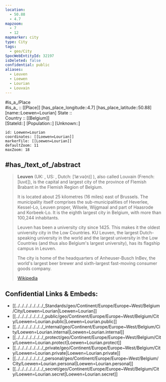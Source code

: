 ```yaml
---
location:
  - 50.88
  - 4.7
mapzoom:
  - 7
  - 12
mapmarker: city
type: City
tags:
  - geo/City
SpocWebEntityId: 32197
isDeleted: false
confidential: public
aliases:
  - Leuven
  - Loewen
  - Lourian
  - Louvain
---
```



#is_a_/Place  
#is_a_ :: [[Place]] 
[has_place_longitude::4.7] 
[has_place_latitude::50.88] 
[name::Loewen=Lourian] 
State ::  
Country :: [[Belgium]]  
[StateId::] 
[Population::] 
[Unknown::] 


```leaflet
id: Loewen=Lourian
coordinates: [[Loewen=Lourian]] 
markerFile: [[Loewen=Lourian]] 
defaultZoom: 11 
maxZoom: 18
```

## #has_/text_of_/abstract 


> **Leuven** (UK: , US: , Dutch: [ˈløːvə(n)] ), also called Louvain (French: [luvɛ̃]), 
> is the capital and largest city of the province of Flemish Brabant 
> in the Flemish Region of Belgium. 
> 
> It is located about 25 kilometres (16 miles) east of Brussels. 
> The municipality itself comprises the sub-municipalities of Heverlee, Kessel-Lo, 
> Leuven proper, Wilsele, Wijgmaal and part of Haasrode and Korbeek-Lo. 
> It is the eighth largest city in Belgium, with more than 100,244 inhabitants.
>
> Leuven has been a university city since 1425. 
> This makes it the oldest university city in the Low Countries. 
> KU Leuven, the largest Dutch-speaking university in the world 
> and the largest university in the Low Countries 
> (and thus also Belgium's largest university), has its flagship campus in Leuven.
>
> The city is home of the headquarters of Anheuser-Busch InBev, 
> the world's largest beer brewer 
> and sixth-largest fast-moving consumer goods company.
>
> [Wikipedia](https://en.wikipedia.org/wiki/Leuven)




## Confidential Links & Embeds: 
- [[../../../../../../../_Standards/geo/Continent/Europe/Europe~West/Belgium/City/Loewen=Lourian|Loewen=Lourian]] 
- [[../../../../../../../_public/geo/Continent/Europe/Europe~West/Belgium/City/Loewen=Lourian.public|Loewen=Lourian.public]] 
- [[../../../../../../../_internal/geo/Continent/Europe/Europe~West/Belgium/City/Loewen=Lourian.internal|Loewen=Lourian.internal]] 
- [[../../../../../../../_protect/geo/Continent/Europe/Europe~West/Belgium/City/Loewen=Lourian.protect|Loewen=Lourian.protect]] 
- [[../../../../../../../_private/geo/Continent/Europe/Europe~West/Belgium/City/Loewen=Lourian.private|Loewen=Lourian.private]] 
- [[../../../../../../../_personal/geo/Continent/Europe/Europe~West/Belgium/City/Loewen=Lourian.personal|Loewen=Lourian.personal]] 
- [[../../../../../../../_secret/geo/Continent/Europe/Europe~West/Belgium/City/Loewen=Lourian.secret|Loewen=Lourian.secret]] 
